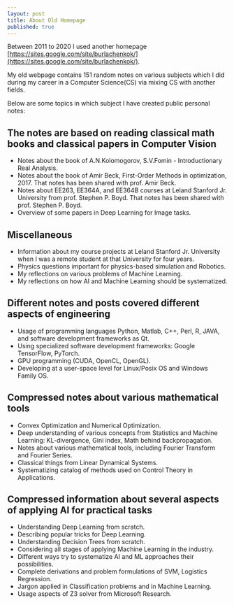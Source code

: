 ```yaml
---
layout: post
title: About Old Homepage
published: true
---
```


Between 2011 to 2020 I used another homepage [https://sites.google.com/site/burlachenkok/](https://sites.google.com/site/burlachenkok/).

My old webpage contains 151 random notes on various subjects which I did during my career in a Computer Science(CS) via mixing CS with another fields.

Below are some topics in which subject I have created public personal notes:

## The notes are based on reading classical math books and classical papers in Computer Vision

* Notes about the book of A.N.Kolomogorov, S.V.Fomin - Introductionary Real Analysis.
* Notes about the book of Amir Beck, First-Order Methods in optimization, 2017. That notes has been shared with prof. Amir Beck.
* Notes about EE263, EE364A, and EE364B courses at Leland Stanford Jr. University from prof. Stephen P. Boyd. That notes has been shared with prof. Stephen P. Boyd.
* Overview of some papers in Deep Learning for Image tasks.


## Miscellaneous

* Information about my course projects at Leland Stanford Jr. University when I was a remote student at that University for four years.
* Physics questions important for physics-based simulation and Robotics.
* My reflections on various problems of Machine Learning.
* My reflections on how AI and Machine Learning should be systematized.


## Different notes and posts covered different aspects of engineering

* Usage of programming languages Python, Matlab, C++, Perl, R, JAVA, and software development frameworks as Qt.
* Using specialized software development frameworks: Google TensorFlow, PyTorch.
* GPU programming (CUDA, OpenCL, OpenGL).
* Developing at a user-space level for Linux/Posix OS and Windows Family OS.

## Compressed notes about various mathematical tools

* Convex Optimization and Numerical Optimization.
* Deep understanding of various concepts from Statistics and Machine Learning: KL-divergence, Gini index, Math behind backpropagation.
* Notes about various mathematical tools, including Fourier Transform and Fourier Series.
* Classical things from Linear Dynamical Systems.
* Systematizing catalog of methods used on Control Theory in Applications.

## Compressed information about several aspects of applying AI for practical tasks

* Understanding Deep Learning from scratch.
* Describing popular tricks for Deep Learning.
* Understanding Decision Trees from scratch.
* Considering all stages of applying Machine Learning in the industry.
* Different ways try to systematize AI and ML approaches their possibilities.
* Complete derivations and problem formulations of SVM, Logistics Regression.
* Jargon applied in Classification problems and in Machine Learning.
* Usage aspects of Z3 solver from Microsoft Research.
